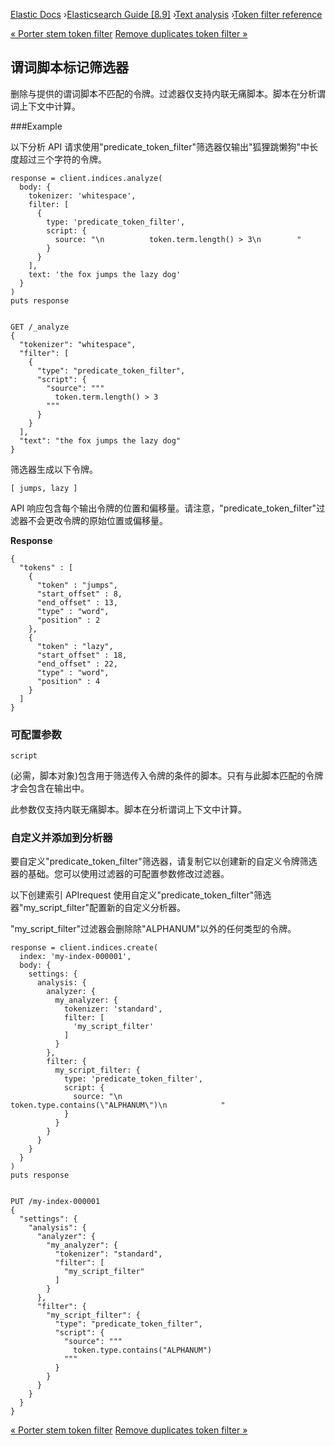 

[Elastic Docs](/guide/) ›[Elasticsearch Guide [8.9]](index.md) ›[Text
analysis](analysis.md) ›[Token filter reference](analysis-tokenfilters.md)

[« Porter stem token filter](analysis-porterstem-tokenfilter.md) [Remove
duplicates token filter »](analysis-remove-duplicates-tokenfilter.md)

## 谓词脚本标记筛选器

删除与提供的谓词脚本不匹配的令牌。过滤器仅支持内联无痛脚本。脚本在分析谓词上下文中计算。

###Example

以下分析 API 请求使用"predicate_token_filter"筛选器仅输出"狐狸跳懒狗"中长度超过三个字符的令牌。

    
    
    response = client.indices.analyze(
      body: {
        tokenizer: 'whitespace',
        filter: [
          {
            type: 'predicate_token_filter',
            script: {
              source: "\n          token.term.length() > 3\n        "
            }
          }
        ],
        text: 'the fox jumps the lazy dog'
      }
    )
    puts response
    
    
    GET /_analyze
    {
      "tokenizer": "whitespace",
      "filter": [
        {
          "type": "predicate_token_filter",
          "script": {
            "source": """
              token.term.length() > 3
            """
          }
        }
      ],
      "text": "the fox jumps the lazy dog"
    }

筛选器生成以下令牌。

    
    
    [ jumps, lazy ]

API 响应包含每个输出令牌的位置和偏移量。请注意，"predicate_token_filter"过滤器不会更改令牌的原始位置或偏移量。

**Response**

    
    
    {
      "tokens" : [
        {
          "token" : "jumps",
          "start_offset" : 8,
          "end_offset" : 13,
          "type" : "word",
          "position" : 2
        },
        {
          "token" : "lazy",
          "start_offset" : 18,
          "end_offset" : 22,
          "type" : "word",
          "position" : 4
        }
      ]
    }

### 可配置参数

`script`

    

(必需，脚本对象)包含用于筛选传入令牌的条件的脚本。只有与此脚本匹配的令牌才会包含在输出中。

此参数仅支持内联无痛脚本。脚本在分析谓词上下文中计算。

### 自定义并添加到分析器

要自定义"predicate_token_filter"筛选器，请复制它以创建新的自定义令牌筛选器的基础。您可以使用过滤器的可配置参数修改过滤器。

以下创建索引 APIrequest 使用自定义"predicate_token_filter"筛选器"my_script_filter"配置新的自定义分析器。

"my_script_filter"过滤器会删除除"ALPHANUM"以外的任何类型的令牌。

    
    
    response = client.indices.create(
      index: 'my-index-000001',
      body: {
        settings: {
          analysis: {
            analyzer: {
              my_analyzer: {
                tokenizer: 'standard',
                filter: [
                  'my_script_filter'
                ]
              }
            },
            filter: {
              my_script_filter: {
                type: 'predicate_token_filter',
                script: {
                  source: "\n              token.type.contains(\"ALPHANUM\")\n            "
                }
              }
            }
          }
        }
      }
    )
    puts response
    
    
    PUT /my-index-000001
    {
      "settings": {
        "analysis": {
          "analyzer": {
            "my_analyzer": {
              "tokenizer": "standard",
              "filter": [
                "my_script_filter"
              ]
            }
          },
          "filter": {
            "my_script_filter": {
              "type": "predicate_token_filter",
              "script": {
                "source": """
                  token.type.contains("ALPHANUM")
                """
              }
            }
          }
        }
      }
    }

[« Porter stem token filter](analysis-porterstem-tokenfilter.md) [Remove
duplicates token filter »](analysis-remove-duplicates-tokenfilter.md)
